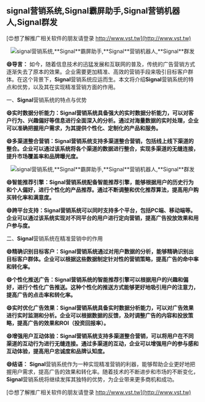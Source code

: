 ## **signal营销系统,**Signal**霸屏助手,**Signal**营销机器人,**Signal**群发**

[😍想了解推广相关软件的朋友请登录 http://www.vst.tw](http://www.vst.tw)

 <center><img src="https://vst.tw/MP4/tuiguang/png/7.png" alt="signal营销系统,**Signal**霸屏助手,**Signal**营销机器人,**Signal**群发"></center>

**😄导言：**
如今，随着信息技术的迅猛发展和互联网的普及，传统的广告营销方式逐渐失去了原本的效果。企业需要更加精准、高效的营销手段来吸引目标客户群体。在这个背景下，**Signal**营销系统应运而生。本文将介绍**Signal**营销系统的特点和优势，以及其在实现精准营销方面的作用。

一、**Signal**营销系统的特点与优势

**😄实时数据分析能力：**Signal**营销系统具备强大的实时数据分析能力，可以对客户行为、兴趣偏好等信息进行全面深入的分析。通过对海量数据的实时处理，企业可以准确把握用户需求，为其提供个性化、定制化的产品和服务。**

**😄多渠道整合营销：**Signal**营销系统支持多渠道整合营销，包括线上线下渠道的整合。企业可以通过该系统将各个渠道的数据进行整合，实现多渠道的无缝连接，提升市场覆盖率和品牌曝光度。**

 <center><img src="https://vst.tw/MP4/tuiguang/png/5.png" alt="signal营销系统,**Signal**霸屏助手,**Signal**营销机器人,**Signal**群发"></center>

**😄智能推荐引擎：**Signal**营销系统配备智能推荐引擎，能够根据用户的历史行为和个人偏好，进行个性化的产品推荐。通过不断调整和优化推荐算法，提高用户购买转化率和满意度。**

**😄跨平台支持：**Signal**营销系统可以同时支持多个平台，包括PC端、移动端等。企业可以通过该系统实现对不同平台的用户进行定向营销，提高广告投放效果和用户参与度。**

二、**Signal**营销系统在精准营销中的作用

**😄精确识别目标客户：**Signal**营销系统通过对用户数据的分析，能够精确识别出目标客户群体。企业可以根据这些数据制定针对性的营销策略，提高广告的命中率和转化率。**

**😄个性化推送广告：**Signal**营销系统的智能推荐引擎可以根据用户的兴趣和偏好，进行个性化广告推送。这种个性化的推送方式能够更好地吸引用户的注意力，提高广告的点击率和转化率。**

**😄实时优化广告效果：**Signal**营销系统具备实时数据分析能力，可以对广告效果进行实时监测和分析。企业可以根据数据的反馈，及时调整广告的内容和投放策略，提高广告的效果和ROI（投资回报率）。**

**😄增强用户互动体验：**Signal**营销系统支持多渠道整合营销，可以将用户在不同渠道的互动行为进行无缝连接。通过多渠道的互动，企业可以增强用户的参与感和互动体验，提高用户忠诚度和品牌认知度。**

**😄结语：**
**Signal**营销系统作为一种实现精准营销的利器，能够帮助企业更好地把握用户需求，提高广告的效果和转化率。随着技术的不断进步和市场的不断变化，**Signal**营销系统将继续发挥其独特的优势，为企业带来更多商机和成功。

[😍想了解推广相关软件的朋友请登录 http://www.vst.tw](http://www.vst.tw)



